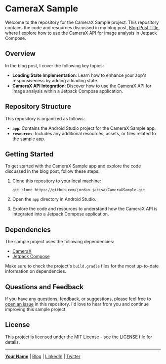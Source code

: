 # CameraX Sample

Welcome to the repository for the CameraX Sample project. This repository contains the code and resources discussed in my blog post, 
[Blog Post Title](link_to_your_blog_post), where I explore how to use the CameraX API for image analysis in Jetpack Compose.

## Overview

In the blog post, I cover the following key topics:

- **Loading State Implementation**: Learn how to enhance your app's responsiveness by adding a loading state.
- **CameraX API Integration**: Discover how to use the CameraX API for image analysis within a Jetpack Compose application.

## Repository Structure

This repository is organized as follows:

- **`app`**: Contains the Android Studio project for the CameraX Sample app.
- **`resources`**: Includes any additional resources, assets, or files related to the sample app.

## Getting Started

To get started with the CameraX Sample app and explore the code discussed in the blog post, follow these steps:

1. Clone this repository to your local machine:

    ```
    git clone https://github.com/jordan-jakisa/CameraXSample.git
    ```

2. Open the `app` directory in Android Studio.

3. Explore the code and resources to understand how the CameraX API is integrated into a Jetpack Compose application.

## Dependencies

The sample project uses the following dependencies:

- [CameraX](https://developer.android.com/training/camerax)
- [Jetpack Compose](https://developer.android.com/jetpack/compose)

Make sure to check the project's `build.gradle` files for the most up-to-date information on dependencies.

## Questions and Feedback

If you have any questions, feedback, or suggestions, please feel free to [open an issue](https://github.com/jordan-jakisa/CameraXSample/issues) in this repository. I'd love to hear from you and continue improving this sample project.

## License

This project is licensed under the MIT License - see the [LICENSE](LICENSE) file for details.

---

**[Your Name](link_to_your_website)** | [Blog](link_to_your_blog) | [LinkedIn](link_to_your_linkedin) | [Twitter](link_to_your_twitter)
